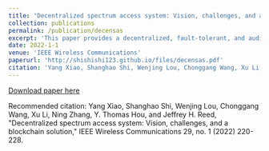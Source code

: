 ```yaml
---
title: "Decentralized spectrum access system: Vision, challenges, and a blockchain solution"
collection: publications
permalink: /publication/decensas
excerpt: 'This paper provides a decentralized, fault-tolerant, and auditable spectrum access system.'
date: 2022-1-1
venue: 'IEEE Wireless Communications'
paperurl: 'http://shishishi123.github.io/files/decensas.pdf'
citation: 'Yang Xiao, Shanghao Shi, Wenjing Lou, Chonggang Wang, Xu Li, Ning Zhang, Y. Thomas Hou, and Jeffrey H. Reed, "Decentralized spectrum access system: Vision, challenges, and a blockchain solution," IEEE Wireless Communications 29, no. 1 (2022): 220-228.'
---
```


 
[Download paper here](http://shishishi123.github.io/files/decensas.pdf)

Recommended citation: Yang Xiao, Shanghao Shi, Wenjing Lou, Chonggang Wang, Xu Li, Ning Zhang, Y. Thomas Hou, and Jeffrey H. Reed, "Decentralized spectrum access system: Vision, challenges, and a blockchain solution," IEEE Wireless Communications 29, no. 1 (2022) 220-228.


